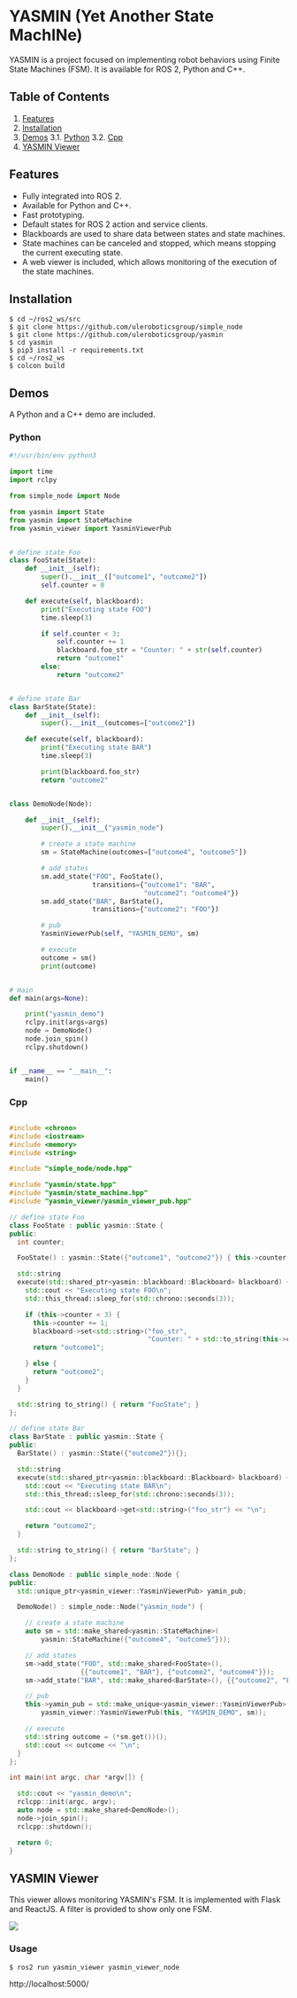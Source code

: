 # YASMIN (Yet Another State MachINe)

YASMIN is a project focused on implementing robot behaviors using Finite State Machines (FSM). It is available for ROS 2, Python and C++.

## Table of Contents

1. [Features](#features)
2. [Installation](#installation)
3. [Demos](#demos)
   3.1. [Python](#python)
   3.2. [Cpp](#cpp)
4. [YASMIN Viewer](#yasmin-viewer)

## Features

- Fully integrated into ROS 2.
- Available for Python and C++.
- Fast prototyping.
- Default states for ROS 2 action and service clients.
- Blackboards are used to share data between states and state machines.
- State machines can be canceled and stopped, which means stopping the current executing state.
- A web viewer is included, which allows monitoring of the execution of the state machines.

## Installation

```shell
$ cd ~/ros2_ws/src
$ git clone https://github.com/uleroboticsgroup/simple_node
$ git clone https://github.com/uleroboticsgroup/yasmin
$ cd yasmin
$ pip3 install -r requirements.txt
$ cd ~/ros2_ws
$ colcon build
```

## Demos

A Python and a C++ demo are included.

### Python

```python
#!/usr/bin/env python3

import time
import rclpy

from simple_node import Node

from yasmin import State
from yasmin import StateMachine
from yasmin_viewer import YasminViewerPub


# define state Foo
class FooState(State):
    def __init__(self):
        super().__init__(["outcome1", "outcome2"])
        self.counter = 0

    def execute(self, blackboard):
        print("Executing state FOO")
        time.sleep(3)

        if self.counter < 3:
            self.counter += 1
            blackboard.foo_str = "Counter: " + str(self.counter)
            return "outcome1"
        else:
            return "outcome2"


# define state Bar
class BarState(State):
    def __init__(self):
        super().__init__(outcomes=["outcome2"])

    def execute(self, blackboard):
        print("Executing state BAR")
        time.sleep(3)

        print(blackboard.foo_str)
        return "outcome2"


class DemoNode(Node):

    def __init__(self):
        super().__init__("yasmin_node")

        # create a state machine
        sm = StateMachine(outcomes=["outcome4", "outcome5"])

        # add states
        sm.add_state("FOO", FooState(),
                     transitions={"outcome1": "BAR",
                                  "outcome2": "outcome4"})
        sm.add_state("BAR", BarState(),
                     transitions={"outcome2": "FOO"})

        # pub
        YasminViewerPub(self, "YASMIN_DEMO", sm)

        # execute
        outcome = sm()
        print(outcome)


# main
def main(args=None):

    print("yasmin_demo")
    rclpy.init(args=args)
    node = DemoNode()
    node.join_spin()
    rclpy.shutdown()


if __name__ == "__main__":
    main()
```

### Cpp

```cpp

#include <chrono>
#include <iostream>
#include <memory>
#include <string>

#include "simple_node/node.hpp"

#include "yasmin/state.hpp"
#include "yasmin/state_machine.hpp"
#include "yasmin_viewer/yasmin_viewer_pub.hpp"

// define state Foo
class FooState : public yasmin::State {
public:
  int counter;

  FooState() : yasmin::State({"outcome1", "outcome2"}) { this->counter = 0; };

  std::string
  execute(std::shared_ptr<yasmin::blackboard::Blackboard> blackboard) {
    std::cout << "Executing state FOO\n";
    std::this_thread::sleep_for(std::chrono::seconds(3));

    if (this->counter < 3) {
      this->counter += 1;
      blackboard->set<std::string>("foo_str",
                                   "Counter: " + std::to_string(this->counter));
      return "outcome1";

    } else {
      return "outcome2";
    }
  }

  std::string to_string() { return "FooState"; }
};

// define state Bar
class BarState : public yasmin::State {
public:
  BarState() : yasmin::State({"outcome2"}){};

  std::string
  execute(std::shared_ptr<yasmin::blackboard::Blackboard> blackboard) {
    std::cout << "Executing state BAR\n";
    std::this_thread::sleep_for(std::chrono::seconds(3));

    std::cout << blackboard->get<std::string>("foo_str") << "\n";

    return "outcome2";
  }

  std::string to_string() { return "BarState"; }
};

class DemoNode : public simple_node::Node {
public:
  std::unique_ptr<yasmin_viewer::YasminViewerPub> yamin_pub;

  DemoNode() : simple_node::Node("yasmin_node") {

    // create a state machine
    auto sm = std::make_shared<yasmin::StateMachine>(
        yasmin::StateMachine({"outcome4", "outcome5"}));

    // add states
    sm->add_state("FOO", std::make_shared<FooState>(),
                  {{"outcome1", "BAR"}, {"outcome2", "outcome4"}});
    sm->add_state("BAR", std::make_shared<BarState>(), {{"outcome2", "FOO"}});

    // pub
    this->yamin_pub = std::make_unique<yasmin_viewer::YasminViewerPub>(
        yasmin_viewer::YasminViewerPub(this, "YASMIN_DEMO", sm));

    // execute
    std::string outcome = (*sm.get())();
    std::cout << outcome << "\n";
  }
};

int main(int argc, char *argv[]) {

  std::cout << "yasmin_demo\n";
  rclcpp::init(argc, argv);
  auto node = std::make_shared<DemoNode>();
  node->join_spin();
  rclcpp::shutdown();

  return 0;
}
```

<a name="#YASMIN-Viewer"></a>

## YASMIN Viewer

This viewer allows monitoring YASMIN's FSM. It is implemented with Flask and ReactJS. A filter is provided to show only one FSM.

![](./viewer_example.gif)

### Usage

```shell
$ ros2 run yasmin_viewer yasmin_viewer_node
```

http://localhost:5000/
